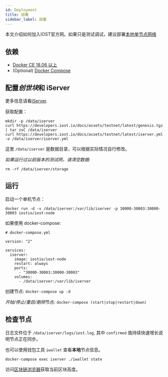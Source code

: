 ```yaml
---
id: Deployment
title: 部署
sidebar_label: 部署
---
```

本文介绍如何加入IOST官方网。如果只是测试调试，建议部署[本地单节点网络](4-running-iost-node/LocalServer.md)

## 依赖

- [Docker CE 18.06 以上](https://docs.docker.com/install)
- (Optional) [Docker Compose](https://docs.docker.com/compose/install)

## 配置*创世块*和 iServer

更多信息请看[iServer](4-running-iost-node/LocalServer.md).

获取配置：

```
mkdir -p /data/iserver
curl https://developers.iost.io/docs/assets/testnet/latest/genesis.tgz | tar zxC /data/iserver
curl https://developers.iost.io/docs/assets/testnet/latest/iserver.yml -o /data/iserver/iserver.yml
```

这里 `/data/iserver` 是数据目录，可以根据实际情况自行修改。

*如果运行过以前版本的测试网，请清空数据:*

```
rm -rf /data/iserver/storage
```

## 运行

启动一个单机节点：

```
docker run -d -v /data/iserver:/var/lib/iserver -p 30000-30003:30000-30003 iostio/iost-node
```

如果使用 docker-compose:

```
# docker-compose.yml

version: "2"

services:
  iserver:
    image: iostio/iost-node
    restart: always
    ports:
      - "30000-30003:30000-30003"
    volumes:
      - /data/iserver:/var/lib/iserver
```

创建节点: `docker-compose up -d`

*开始/停止/重启/删除*节点: `docker-compose (start|stop|restart|down)`

## 检查节点

日志文件位于 `/data/iserver/logs/iost.log`,
其中 `confirmed` 值持续快速增长说明节点正在同步。

也可以使用钱包工具 `iwallet` 查看**本地**节点信息。

```
docker-compose exec iserver ./iwallet state
```

访问[区块链浏览器](https://explorer.iost.io)获取当前区块高度。
